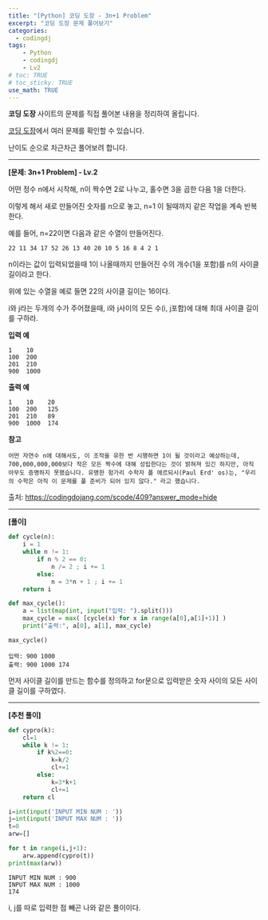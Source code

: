 ```yaml
---
title: "[Python] 코딩 도장 - 3n+1 Problem"
excerpt: "코딩 도장 문제 풀어보기"
categories: 
  - codingdj
tags: 
    - Python
    - codingdj
    - Lv2
# toc: TRUE
# toc_sticky: TRUE
use_math: TRUE
---
```


**코딩 도장** 사이트의 문제를 직접 풀어본 내용을 정리하여 올립니다.

[코딩 도장](https://codingdojang.com/)에서 여러 문제를 확인할 수 있습니다.

난이도 순으로 차근차근 풀어보려 합니다.

---

**[문제: 3n+1 Problem] - Lv.2**

어떤 정수 n에서 시작해, n이 짝수면 2로 나누고, 홀수면 3을 곱한 다음 1을 더한다. 

이렇게 해서 새로 만들어진 숫자를 n으로 놓고, n=1 이 될때까지 같은 작업을 계속 반복한다. 

예를 들어, n=22이면 다음과 같은 수열이 만들어진다.

```
22 11 34 17 52 26 13 40 20 10 5 16 8 4 2 1
```

n이라는 값이 입력되었을때 1이 나올때까지 만들어진 수의 개수(1을 포함)를 n의 사이클 길이라고 한다. 

위에 있는 수열을 예로 들면 22의 사이클 길이는 16이다. 

i와 j라는 두개의 수가 주어졌을때, i와 j사이의 모든 수(i, j포함)에 대해 최대 사이클 길이를 구하라.

**입력 예**

```
1    10
100  200
201  210
900  1000
```

**출력 예**

```
1    10    20
100  200   125
201  210   89
900  1000  174
```

**참고**
```
어떤 자연수 n에 대해서도, 이 조작을 유한 번 시행하면 1이 될 것이라고 예상하는데, 700,000,000,000보다 작은 모든 짝수에 대해 성립한다는 것이 밝혀져 있긴 하지만, 아직 아무도 증명하지 못했습니다. 유명한 헝가리 수학자 폴 에르되시(Paul Erd' os)는, "우리의 수학은 아직 이 문제를 풀 준비가 되어 있지 않다." 라고 했습니다.
```

출처: <https://codingdojang.com/scode/409?answer_mode=hide>

---

**[풀이]**


```python
def cycle(n):
    i = 1
    while n != 1:
        if n % 2 == 0:
            n /= 2 ; i += 1
        else:
            n = 3*n + 1 ; i += 1
    return i

def max_cycle():
    a = list(map(int, input("입력: ").split()))
    max_cycle = max( [cycle(x) for x in range(a[0],a[1]+1)] )
    print("출력:", a[0], a[1], max_cycle)

max_cycle()
```

    입력: 900 1000
    출력: 900 1000 174
    

먼저 사이클 길이를 만드는 함수를 정의하고 for문으로 입력받은 숫자 사이의 모든 사이클 길이를 구하였다.

---

**[추천 풀이]**


```python
def cypro(k):
    cl=1
    while k != 1:
        if k%2==0:
            k=k/2
            cl+=1
        else:
            k=3*k+1
            cl+=1
    return cl

i=int(input('INPUT MIN NUM : '))
j=int(input('INPUT MAX NUM : '))
t=0
arw=[]

for t in range(i,j+1):
    arw.append(cypro(t))
print(max(arw))
```

    INPUT MIN NUM : 900
    INPUT MAX NUM : 1000
    174
    

i, j를 따로 입력한 점 빼곤 나와 같은 풀이이다.
